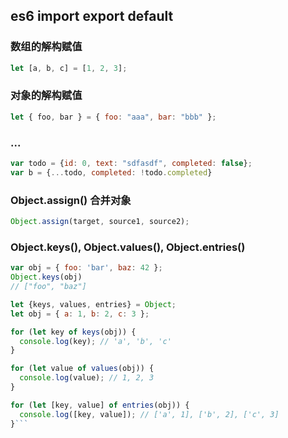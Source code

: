 ## es6 import  export default



### 数组的解构赋值
```js
let [a, b, c] = [1, 2, 3];
```

### 对象的解构赋值

```js
let { foo, bar } = { foo: "aaa", bar: "bbb" };
```


### ...

```js
var todo = {id: 0, text: "sdfasdf", completed: false};
var b = {...todo, completed: !todo.completed}
```

### Object.assign()  合并对象

```js
Object.assign(target, source1, source2);
```

### Object.keys(), Object.values(), Object.entries()

```js
var obj = { foo: 'bar', baz: 42 };
Object.keys(obj)
// ["foo", "baz"]
```

```js
let {keys, values, entries} = Object;
let obj = { a: 1, b: 2, c: 3 };

for (let key of keys(obj)) {
  console.log(key); // 'a', 'b', 'c'
}

for (let value of values(obj)) {
  console.log(value); // 1, 2, 3
}

for (let [key, value] of entries(obj)) {
  console.log([key, value]); // ['a', 1], ['b', 2], ['c', 3]
}```